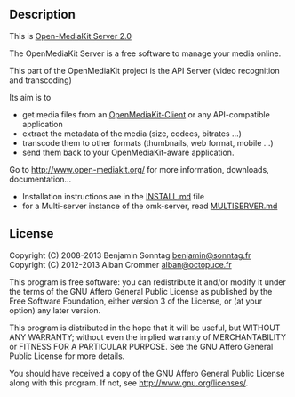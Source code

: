 ## Description ##

This is [Open-MediaKit Server 2.0](http://www.open-mediakit.org/)

The OpenMediaKit Server is a free software to manage your media online.

This part of the OpenMediaKit project is the API Server (video recognition and transcoding)

Its aim is to

* get media files from an [OpenMediaKit-Client](https://github.com/octopuce/omk-client) or any API-compatible application
* extract the metadata of the media (size, codecs, bitrates ...)
* transcode them to other formats (thumbnails, web format, mobile ...)
* send them back to your OpenMediaKit-aware application.

Go to http://www.open-mediakit.org/ for more information, downloads, documentation...

* Installation instructions are in the [INSTALL.md](INSTALL.md) file
* for a Multi-server instance of the omk-server, read [MULTISERVER.md](MULTISERVER.md)


## License ##

Copyright (C) 2008-2013 Benjamin Sonntag <benjamin@sonntag.fr>
Copyright (C) 2012-2013 Alban Crommer <alban@octopuce.fr>

This program is free software: you can redistribute it and/or modify
it under the terms of the GNU Affero General Public License as published by
the Free Software Foundation, either version 3 of the License, or
(at your option) any later version.

This program is distributed in the hope that it will be useful,
but WITHOUT ANY WARRANTY; without even the implied warranty of
MERCHANTABILITY or FITNESS FOR A PARTICULAR PURPOSE.  See the
GNU Affero General Public License for more details.

You should have received a copy of the GNU Affero General Public License
along with this program.  If not, see <http://www.gnu.org/licenses/>.


